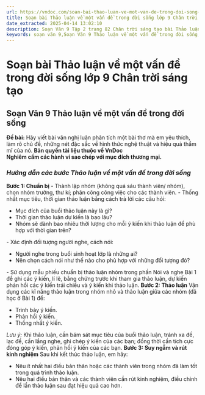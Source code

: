 ```yaml
---
url: https://vndoc.com/soan-bai-thao-luan-ve-mot-van-de-trong-doi-song-lop-9-chan-troi-sang-tao-322208
title: Soạn bài Thảo luận về một vấn đề trong đời sống lớp 9 Chân trời sáng tạo - VnDoc.com
date_extracted: 2025-04-14 13:02:10
description: Soạn Văn 9 Tập 2 trang 82 Chân trời sáng tạo bài Thảo luận về một vấn đề trong đời sống gồm phần trả lời chi tiết, đầy đủ, bám sát các câu hỏi, yêu cầu trong SGK (chỉ có trên VnDoc). Mời các bạn tham khảo.
keywords: soạn văn 9,Soạn Văn 9 Thảo luận về một vấn đề trong đời sống,Soạn văn 9 Tập 2 trang 82 Chân trời sáng tạo,Thảo luận về một vấn đề trong đời sống lớp 9 Chân trời sáng tạo,Thảo luận về một vấn đề trong đời sống trang 82 lớp 9,Soạn Văn 9 Thảo luận về một vấn đề trong đời sống Chân trời sáng tạo,văn 9,ngữ văn 9,soạn văn 9 chân trời sáng tạo,soạn văn 9 tập 2,giải văn 9,soạn ngữ văn 9,giải ngữ văn 9,giải sgk ngữ văn 9
---
```


# Soạn bài Thảo luận về một vấn đề trong đời sống lớp 9 Chân trời sáng tạo
## **Soạn Văn 9 Thảo luận về một vấn đề trong đời sống**
**Đề bài:** Hãy viết bài văn nghị luận phân tích một bài thơ mà em yêu thích, làm rõ chủ đề, những nét đặc sắc về hình thức nghệ thuật và hiệu quả thẩm mĩ của nó.
**Bản quyền tài liệu thuộc về VnDoc**  
**Nghiêm cấm các hành vi sao chép với mục đích thương mại.**
### _Hướng dẫn các bước Thảo luận về một vấn đề trong đời sống_
**Bước 1: Chuẩn bị**
\- Thành lập nhóm \(không quá sáu thành viên/ nhóm\), chọn nhóm trưởng, thư kí; phân công công việc cho các thành viên.
\- Thống nhất mục tiêu, thời gian thảo luận bằng cách trả lời các câu hỏi:
  * Mục đích của buổi thảo luận này là gì?
  * Thời gian thảo luận dự kiến là bao lâu?
  * Nhóm sẽ dành bao nhiêu thời lượng cho mỗi ý kiến khi thảo luận để phù hợp với thời gian trên?

\- Xác định đối tượng người nghe, cách nói:
  * Người nghe trong buổi sinh hoạt lớp là những ai?
  * Nên chọn cách nói như thế nào cho phù hợp với những đối tượng đó?

\- Sử dụng mẫu phiếu chuẩn bị thảo luận nhóm trong phần Nói và nghe Bài 1 để ghi các ý kiến, lí lẽ, bằng chứng trước khi tham gia thảo luận, dự kiến phản hồi các ý kiến trái chiều và ý kiến khi thảo luận.
**Bước 2: Thảo luận**
Vận dụng các kĩ năng thảo luận trong nhóm nhỏ và thảo luận giữa các nhóm \(đã học ở Bài 1\) để:
  * Trình bày ý kiến.
  * Phản hồi ý kiến.
  * Thống nhất ý kiến.

_Lưu ý:_ Khi thảo luận, cần bám sát mục tiêu của buổi thảo luận, tránh xa đề, lạc đề, cần lắng nghe, ghi chép ý kiến của các bạn; đồng thời cần tích cực đóng góp ý kiến, phản hồi ý kiến của các bạn.
**Bước 3: Suy ngẫm và rút kinh nghiệm**
Sau khi kết thúc thảo luận, em hãy:
  * Nêu ít nhất hai điều bản thân hoặc các thành viên trong nhóm đã làm tốt trong quá trình thảo luận.
  * Nêu hai điều bản thân và các thành viên cần rút kinh nghiệm, điều chỉnh để lần thảo luận sau đạt hiệu quả cao hơn.

